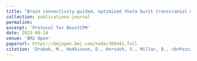 ```yaml
---
title: "Brain connectivity-guided, optimised theta burst transcranial magnetic stimulation to improve central pain modulation in knee osteoarthritis pain (BoostCPM): Protocol of a pilot randomised clinical trial in a secondary care setting in the UK"
collection: publications-journal
permalink: 
excerpt: 'Protocol for BoostCPM'
date: 2023-09-14
venue: 'BMJ Open'
paperurl: https://bmjopen.bmj.com/node/300441.full
citation: 'Drabek, M., Hodkinson, D., Horvath, S., Millar, B., <b>Pszczolkowski Parraguez, S.</b>, Tench, C.R., Tanasescu, R., Lankappa, S., Morriss, R., Walsh, D. and Auer, D.P., 2023. &quot;Brain connectivity-guided, optimised theta burst transcranial magnetic stimulation to improve central pain modulation in knee osteoarthritis pain (BoostCPM): Protocol of a pilot randomised clinical trial in a secondary care setting in the UK&quot; <i>BMJ open</i>, 13(10), p.e073378'
---
```

